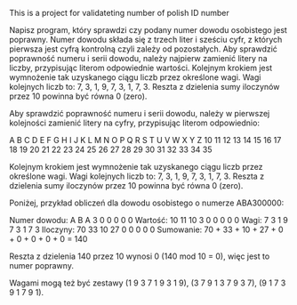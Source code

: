 This is a project for validateting number of polish ID number

Napisz program, który sprawdzi czy podany numer dowodu osobistego jest poprawny.
Numer dowodu składa się z trzech liter i sześciu cyfr, z których pierwsza jest cyfrą kontrolną czyli zależy od pozostałych.
Aby sprawdzić poprawność numeru i serii dowodu, należy najpierw zamienić litery na liczby, przypisując literom odpowiednie wartości.
Kolejnym krokiem jest wymnożenie tak uzyskanego ciągu liczb przez określone wagi. Wagi kolejnych liczb to: 7, 3, 1, 9, 7, 3, 1, 7, 3.
Reszta z dzielenia sumy iloczynów przez 10 powinna być równa 0 (zero).



Aby sprawdzić poprawność numeru i serii dowodu, należy w pierwszej kolejności zamienić litery na cyfry, przypisując literom odpowiednio:

 A  B  C  D  E  F  G  H  I  J  K  L  M  N  O  P  Q  R  S  T  U  V  W  X  Y  Z
10 11 12 13 14 15 16 17 18 19 20 21 22 23 24 25 26 27 28 29 30 31 32 33 34 35


Kolejnym krokiem jest wymnożenie tak uzyskanego ciągu liczb przez określone wagi. Wagi kolejnych liczb to: 7, 3, 1, 9, 7, 3, 1, 7, 3. Reszta z dzielenia sumy iloczynów przez 10 powinna być równa 0 (zero).

Poniżej, przykład obliczeń dla dowodu osobistego o numerze ABA300000:

Numer dowodu: A B A 3 0 0 0 0 0
Wartość: 10 11 10 3 0 0 0 0 0
Wagi: 7 3 1 9 7 3 1 7 3
Iloczyny: 70 33 10 27 0 0 0 0 0
Sumowanie: 70 + 33 + 10 + 27 + 0 + 0 + 0 + 0 + 0 = 140


Reszta z dzielenia 140 przez 10 wynosi 0 (140 mod 10 = 0), więc jest to numer poprawny.

Wagami mogą też być zestawy (1 9 3 7 1 9 3 1 9), (3 7 9 1 3 7 9 3 7), (9 1 7 3 9 1 7 9 1).
